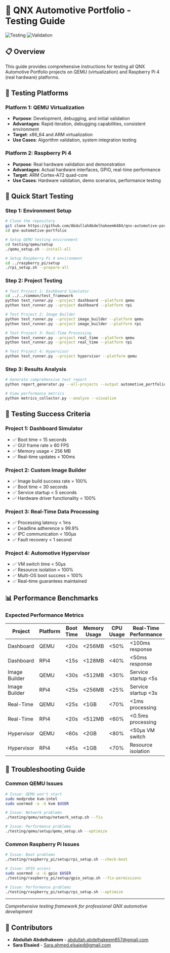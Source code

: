 # 🧪 QNX Automotive Portfolio - Testing Guide

![Testing](https://img.shields.io/badge/Testing-QEMU%20%7C%20RaspberryPi4-green.svg)
![Validation](https://img.shields.io/badge/Validation-Automated-blue.svg)

## 📋 Overview

This guide provides comprehensive instructions for testing all QNX Automotive Portfolio projects on QEMU (virtualization) and Raspberry Pi 4 (real hardware) platforms.

## 🎯 Testing Platforms

### Platform 1: QEMU Virtualization
- **Purpose**: Development, debugging, and initial validation
- **Advantages**: Rapid iteration, debugging capabilities, consistent environment
- **Target**: x86_64 and ARM virtualization
- **Use Cases**: Algorithm validation, system integration testing

### Platform 2: Raspberry Pi 4
- **Purpose**: Real hardware validation and demonstration
- **Advantages**: Actual hardware interfaces, GPIO, real-time performance
- **Target**: ARM Cortex-A72 quad-core
- **Use Cases**: Hardware validation, demo scenarios, performance testing

## 🚀 Quick Start Testing

### Step 1: Environment Setup
```bash
# Clone the repository
git clone https://github.com/AbdullahAbdelhakeem6484/qnx-automotive-portfolio.git
cd qnx-automotive-portfolio

# Setup QEMU testing environment
cd testing/qemu/setup
./qemu_setup.sh --install-all

# Setup Raspberry Pi 4 environment
cd ../raspberry_pi/setup
./rpi_setup.sh --prepare-all
```

### Step 2: Project Testing
```bash
# Test Project 1: Dashboard Simulator
cd ../../common/test_framework
python test_runner.py --project dashboard --platform qemu
python test_runner.py --project dashboard --platform rpi

# Test Project 2: Image Builder
python test_runner.py --project image_builder --platform qemu
python test_runner.py --project image_builder --platform rpi

# Test Project 3: Real-Time Processing
python test_runner.py --project real_time --platform qemu
python test_runner.py --project real_time --platform rpi

# Test Project 4: Hypervisor
python test_runner.py --project hypervisor --platform qemu
```

### Step 3: Results Analysis
```bash
# Generate comprehensive test report
python report_generator.py --all-projects --output automotive_portfolio_report.html

# View performance metrics
python metrics_collector.py --analyze --visualize
```

## 🎯 Testing Success Criteria

### Project 1: Dashboard Simulator
- ✅ Boot time < 15 seconds
- ✅ GUI frame rate ≥ 60 FPS
- ✅ Memory usage < 256 MB
- ✅ Real-time updates < 100ms

### Project 2: Custom Image Builder
- ✅ Image build success rate = 100%
- ✅ Boot time < 30 seconds
- ✅ Service startup < 5 seconds
- ✅ Hardware driver functionality = 100%

### Project 3: Real-Time Data Processing
- ✅ Processing latency < 1ms
- ✅ Deadline adherence ≥ 99.9%
- ✅ IPC communication < 100μs
- ✅ Fault recovery < 1 second

### Project 4: Automotive Hypervisor
- ✅ VM switch time < 50μs
- ✅ Resource isolation = 100%
- ✅ Multi-OS boot success = 100%
- ✅ Real-time guarantees maintained

## 📊 Performance Benchmarks

### Expected Performance Metrics

| Project | Platform | Boot Time | Memory Usage | CPU Usage | Real-Time Performance |
|---------|----------|-----------|--------------|-----------|----------------------|
| Dashboard | QEMU | <20s | <256MB | <50% | <100ms response |
| Dashboard | RPi4 | <15s | <128MB | <40% | <50ms response |
| Image Builder | QEMU | <30s | <512MB | <30% | Service startup <5s |
| Image Builder | RPi4 | <25s | <256MB | <25% | Service startup <3s |
| Real-Time | QEMU | <25s | <1GB | <70% | <1ms processing |
| Real-Time | RPi4 | <20s | <512MB | <60% | <0.5ms processing |
| Hypervisor | QEMU | <60s | <2GB | <80% | <50μs VM switch |
| Hypervisor | RPi4 | <45s | <1GB | <70% | Resource isolation |

## 🔧 Troubleshooting Guide

### Common QEMU Issues
```bash
# Issue: QEMU won't start
sudo modprobe kvm-intel
sudo usermod -a -G kvm $USER

# Issue: Network problems
./testing/qemu/setup/network_setup.sh --fix

# Issue: Performance problems
./testing/qemu/setup/qemu_setup.sh --optimize
```

### Common Raspberry Pi Issues
```bash
# Issue: Boot problems
./testing/raspberry_pi/setup/rpi_setup.sh --check-boot

# Issue: GPIO access
sudo usermod -a -G gpio $USER
./testing/raspberry_pi/setup/gpio_setup.sh --fix-permissions

# Issue: Performance problems
./testing/raspberry_pi/setup/rpi_setup.sh --optimize
```

---

*Comprehensive testing framework for professional QNX automotive development*

## 👥 Contributors

- **Abdullah Abdelhakeem** - abdullah.abdelhakeem657@gmail.com
- **Sara Elsaied** - Sara.ahmed.elsaied@gmail.com 